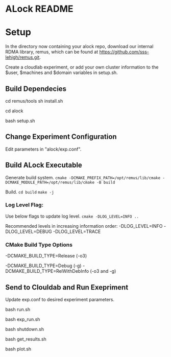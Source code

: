 # ALock README


# Setup

In the directory now containing your alock repo, download our internal RDMA library, remus, which can be found at https://github.com/sss-lehigh/remus.git.

Create a cloudlab experiment, or add your own cluster information to the $user, $machines and $domain variables in setup.sh. 


## Build Dependecies
<!-- rebuilds and installs remus into /opt/ -->
cd remus/tools
sh install.sh 

<!-- Installs dependencies on clouldab cluster -->
cd alock
<!-- TODO: Make sure to update with cloudlab node info  -->
bash setup.sh

## Change Experiment Configuration
Edit parameters in "alock/exp.conf". 

## Build ALock Executable

Generate build system. 
``cmake -DCMAKE_PREFIX_PATH=/opt/remus/lib/cmake -DCMAKE_MODULE_PATH=/opt/remus/lib/cmake -B build``

Build. 
``cd build``
``make -j``

### Log Level Flag:
Use below flags to update log level. 
``cmake -DLOG_LEVEL=INFO ..``

Recommended levels in increasing information order:
-DLOG_LEVEL=INFO
-DLOG_LEVEL=DEBUG
-DLOG_LEVEL=TRACE

### CMake Build Type Options
-DCMAKE_BUILD_TYPE=Release (-o3)
<!-- Use one of below for gdb -->
-DCMAKE_BUILD_TYPE=Debug (-g) 
-DCMAKE_BUILD_TYPE=RelWithDebInfo (-o3 and -g)


## Send to Clouldab and Run Exepriment

<!-- update experiment parameters first -->
Update exp.conf to desired experiment parameters. 

<!-- Builds executable, sends to nodes, and runs exp_run.sh  -->
bash run.sh  <!-- TODO: Make sure to update with cloudlab node info  -->

<!-- Reruns experiment without updating from exp.conf-->
bash exp_run.sh

<!-- Kills experiment name on nodes to take care of zombie processes -->
bash shutdown.sh

<!-- Use to collect results after running experiment. See file for download naming conventions. -->
bash get_results.sh

<!-- Use after collecting results to generate csv files and run plot script -->
bash plot.sh